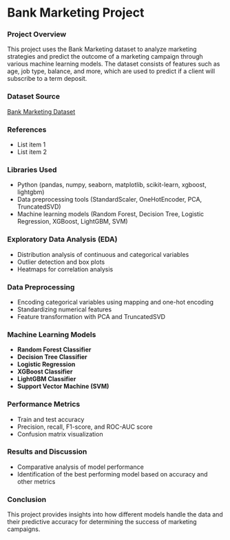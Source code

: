 # Bank Marketing Project

### Project Overview
This project uses the Bank Marketing dataset to analyze marketing strategies and predict the outcome of a marketing campaign through various machine learning models. The dataset consists of features such as age, job type, balance, and more, which are used to predict if a client will subscribe to a term deposit.

### Dataset Source
[Bank Marketing Dataset](https://archive.ics.uci.edu/dataset/222/bank+marketing)

### References
- List item 1
- List item 2

### Libraries Used
- Python (pandas, numpy, seaborn, matplotlib, scikit-learn, xgboost, lightgbm)
- Data preprocessing tools (StandardScaler, OneHotEncoder, PCA, TruncatedSVD)
- Machine learning models (Random Forest, Decision Tree, Logistic Regression, XGBoost, LightGBM, SVM)

### Exploratory Data Analysis (EDA)
- Distribution analysis of continuous and categorical variables
- Outlier detection and box plots
- Heatmaps for correlation analysis

### Data Preprocessing
- Encoding categorical variables using mapping and one-hot encoding
- Standardizing numerical features
- Feature transformation with PCA and TruncatedSVD

### Machine Learning Models
- **Random Forest Classifier**
- **Decision Tree Classifier**
- **Logistic Regression**
- **XGBoost Classifier**
- **LightGBM Classifier**
- **Support Vector Machine (SVM)**

### Performance Metrics
- Train and test accuracy
- Precision, recall, F1-score, and ROC-AUC score
- Confusion matrix visualization

### Results and Discussion
- Comparative analysis of model performance
- Identification of the best performing model based on accuracy and other metrics

### Conclusion
This project provides insights into how different models handle the data and their predictive accuracy for determining the success of marketing campaigns.

